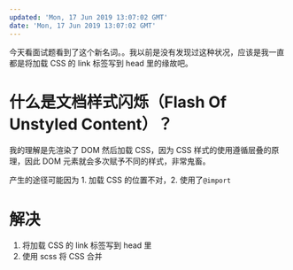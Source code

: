 ```yaml
---
updated: 'Mon, 17 Jun 2019 13:07:02 GMT'
date: 'Mon, 17 Jun 2019 13:07:02 GMT'
---
```


今天看面试题看到了这个新名词。。我以前是没有发现过这种状况，应该是我一直都是将加载 CSS 的 link 标签写到 head 里的缘故吧。

# 什么是文档样式闪烁（Flash Of Unstyled Content）？

我的理解是先渲染了 DOM 然后加载 CSS，因为 CSS 样式的使用遵循层叠的原理，因此 DOM 元素就会多次赋予不同的样式，非常鬼畜。

产生的途径可能因为 1. 加载 CSS 的位置不对，2. 使用了`@import`

# 解决

1.  将加载 CSS 的 link 标签写到 head 里
2.  使用 scss 将 CSS 合并
